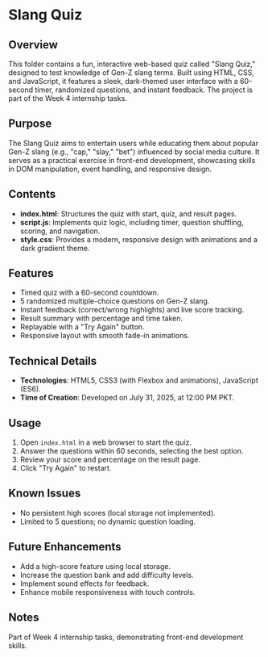 # Slang Quiz

## Overview
This folder contains a fun, interactive web-based quiz called "Slang Quiz," designed to test knowledge of Gen-Z slang terms. Built using HTML, CSS, and JavaScript, it features a sleek, dark-themed user interface with a 60-second timer, randomized questions, and instant feedback. The project is part of the Week 4 internship tasks.

## Purpose
The Slang Quiz aims to entertain users while educating them about popular Gen-Z slang (e.g., "cap," "slay," "bet") influenced by social media culture. It serves as a practical exercise in front-end development, showcasing skills in DOM manipulation, event handling, and responsive design.

## Contents
- **index.html**: Structures the quiz with start, quiz, and result pages.
- **script.js**: Implements quiz logic, including timer, question shuffling, scoring, and navigation.
- **style.css**: Provides a modern, responsive design with animations and a dark gradient theme.

## Features
- Timed quiz with a 60-second countdown.
- 5 randomized multiple-choice questions on Gen-Z slang.
- Instant feedback (correct/wrong highlights) and live score tracking.
- Result summary with percentage and time taken.
- Replayable with a "Try Again" button.
- Responsive layout with smooth fade-in animations.

## Technical Details
- **Technologies**: HTML5, CSS3 (with Flexbox and animations), JavaScript (ES6).
- **Time of Creation**: Developed on July 31, 2025, at 12:00 PM PKT.

## Usage
1. Open `index.html` in a web browser to start the quiz.
2. Answer the questions within 60 seconds, selecting the best option.
3. Review your score and percentage on the result page.
4. Click "Try Again" to restart.

## Known Issues
- No persistent high scores (local storage not implemented).
- Limited to 5 questions; no dynamic question loading.

## Future Enhancements
- Add a high-score feature using local storage.
- Increase the question bank and add difficulty levels.
- Implement sound effects for feedback.
- Enhance mobile responsiveness with touch controls.

## Notes
Part of Week 4 internship tasks, demonstrating front-end development skills.
